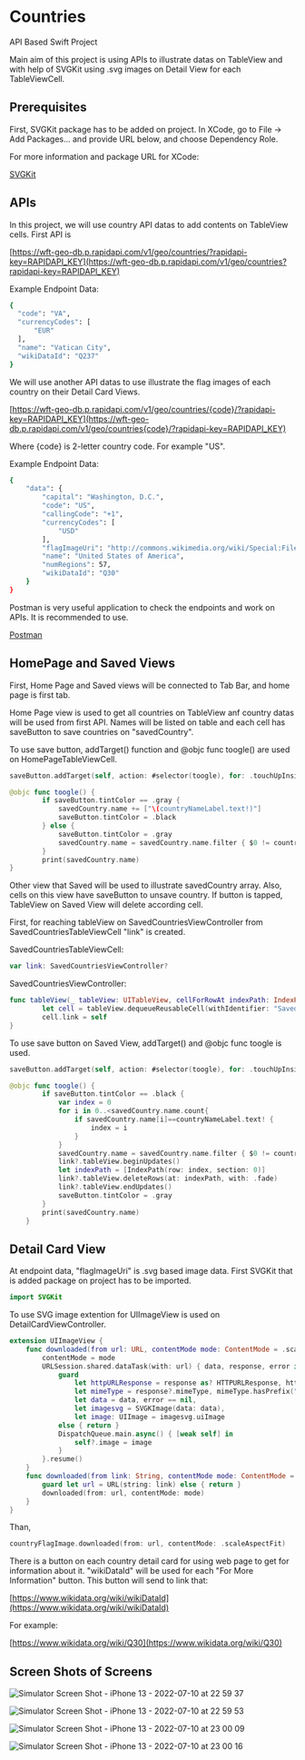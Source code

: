 # Countries
API Based Swift Project

Main aim of this project is using APIs to illustrate datas on TableView and with help of SVGKit
using .svg images on Detail View for each TableViewCell.

## Prerequisites
First, SVGKit package has to be added on project. In XCode, go to File -> Add Packages... and provide URL below, and choose Dependency Role.

For more information and package URL for XCode:

[SVGKit](https://github.com/SVGKit/SVGKit)

## APIs

In this project, we will use country API datas to add contents on TableView cells. First API is

[https://wft-geo-db.p.rapidapi.com/v1/geo/countries/?rapidapi-key=RAPIDAPI_KEY](https://wft-geo-db.p.rapidapi.com/v1/geo/countries?rapidapi-key=RAPIDAPI_KEY)

Example Endpoint Data:

```bash
{
  "code": "VA",
  "currencyCodes": [
      "EUR"
  ],
  "name": "Vatican City",
  "wikiDataId": "Q237"
}
```

We will use another API datas to use illustrate the flag images of each country on their Detail Card Views.

[https://wft-geo-db.p.rapidapi.com/v1/geo/countries/{code}/?rapidapi-key=RAPIDAPI_KEY](https://wft-geo-db.p.rapidapi.com/v1/geo/countries{code}/?rapidapi-key=RAPIDAPI_KEY)

Where {code} is 2-letter country code. For example "US".

Example Endpoint Data:

```bash
{
    "data": {
        "capital": "Washington, D.C.",
        "code": "US",
        "callingCode": "+1",
        "currencyCodes": [
            "USD"
        ],
        "flagImageUri": "http://commons.wikimedia.org/wiki/Special:FilePath/Flag%20of%20the%20United%20States.svg",
        "name": "United States of America",
        "numRegions": 57,
        "wikiDataId": "Q30"
    }
}
```

Postman is very useful application to check the endpoints and work on APIs. It is recommended to use.

[Postman](https://www.postman.com)

## HomePage and Saved Views

First, Home Page and Saved views will be connected to Tab Bar, and home page is first tab. 

Home Page view is used to get all countries on TableView anf country datas will be used from first API. Names will be listed on table and each cell has saveButton to save countries on "savedCountry".

To use save button, addTarget() function and @objc func toogle() are used on HomePageTableViewCell.

```swift
saveButton.addTarget(self, action: #selector(toogle), for: .touchUpInside)
```
```swift
@objc func toogle() {
        if saveButton.tintColor == .gray {
            savedCountry.name += ["\(countryNameLabel.text!)"]
            saveButton.tintColor = .black
        } else {
            saveButton.tintColor = .gray
            savedCountry.name = savedCountry.name.filter { $0 != countryNameLabel.text! }
        }
        print(savedCountry.name)
}
```

Other view that Saved will be used to illustrate savedCountry array. Also, cells on this view have saveButton to unsave country. If button is tapped, TableView on Saved View will delete according cell.

First, for reaching tableView on SavedCountriesViewController from SavedCountriesTableViewCell "link" is created.

SavedCountriesTableViewCell:
```swift
var link: SavedCountriesViewController?
```
SavedCountriesViewController:
```swift
func tableView(_ tableView: UITableView, cellForRowAt indexPath: IndexPath) -> UITableViewCell {
        let cell = tableView.dequeueReusableCell(withIdentifier: "SavedCountriesCell") as! SavedCountriesTableViewCell
        cell.link = self
}
```

To use save button on Saved View, addTarget() and @objc func toogle is used.

```swift
saveButton.addTarget(self, action: #selector(toogle), for: .touchUpInside)
```

```swift
@objc func toogle() {
        if saveButton.tintColor == .black {
            var index = 0
            for i in 0..<savedCountry.name.count{
                if savedCountry.name[i]==countryNameLabel.text! {
                    index = i
                }
            }
            savedCountry.name = savedCountry.name.filter { $0 != countryNameLabel.text! }
            link?.tableView.beginUpdates()
            let indexPath = [IndexPath(row: index, section: 0)]
            link?.tableView.deleteRows(at: indexPath, with: .fade)
            link?.tableView.endUpdates()
            saveButton.tintColor = .gray
        }
        print(savedCountry.name)
    }
```

## Detail Card View

At endpoint data, "flagImageUri" is .svg based image data. First SVGKit that is added package on project has to be imported.

```swift
import SVGKit
```

To use SVG image extention for UIImageView is used on DetailCardViewController.

```swift
extension UIImageView {
    func downloaded(from url: URL, contentMode mode: ContentMode = .scaleAspectFit) {
        contentMode = mode
        URLSession.shared.dataTask(with: url) { data, response, error in
            guard
                let httpURLResponse = response as? HTTPURLResponse, httpURLResponse.statusCode == 200,
                let mimeType = response?.mimeType, mimeType.hasPrefix("image"),
                let data = data, error == nil,
                let imagesvg = SVGKImage(data: data),
                let image: UIImage = imagesvg.uiImage
            else { return }
            DispatchQueue.main.async() { [weak self] in
                self?.image = image
            }
        }.resume()
    }
    func downloaded(from link: String, contentMode mode: ContentMode = .scaleAspectFit) {
        guard let url = URL(string: link) else { return }
        downloaded(from: url, contentMode: mode)
    }
}
```

Than,

```swift
countryFlagImage.downloaded(from: url, contentMode: .scaleAspectFit)
```

There is a button on each country detail card for using web page to get for information about it. "wikiDataId" will be used for each "For More Information" button. This button will send to link that:

[https://www.wikidata.org/wiki/wikiDataId](https://www.wikidata.org/wiki/wikiDataId)

For example:

[https://www.wikidata.org/wiki/Q30](https://www.wikidata.org/wiki/Q30)

## Screen Shots of Screens

![Simulator Screen Shot - iPhone 13 - 2022-07-10 at 22 59 37](https://user-images.githubusercontent.com/67962494/178160326-138cda72-6ad8-4345-bd00-c561875cc8b7.png)

![Simulator Screen Shot - iPhone 13 - 2022-07-10 at 22 59 53](https://user-images.githubusercontent.com/67962494/178160383-35afbfae-a5b4-4f38-b63f-516ddb57ad3b.png)

![Simulator Screen Shot - iPhone 13 - 2022-07-10 at 23 00 09](https://user-images.githubusercontent.com/67962494/178160387-2c99d41a-ab89-4cef-8be2-0ba80aa61b77.png)

![Simulator Screen Shot - iPhone 13 - 2022-07-10 at 23 00 16](https://user-images.githubusercontent.com/67962494/178160389-ba94fb96-8d71-4ffe-b355-9ddc11f76cfb.png)


